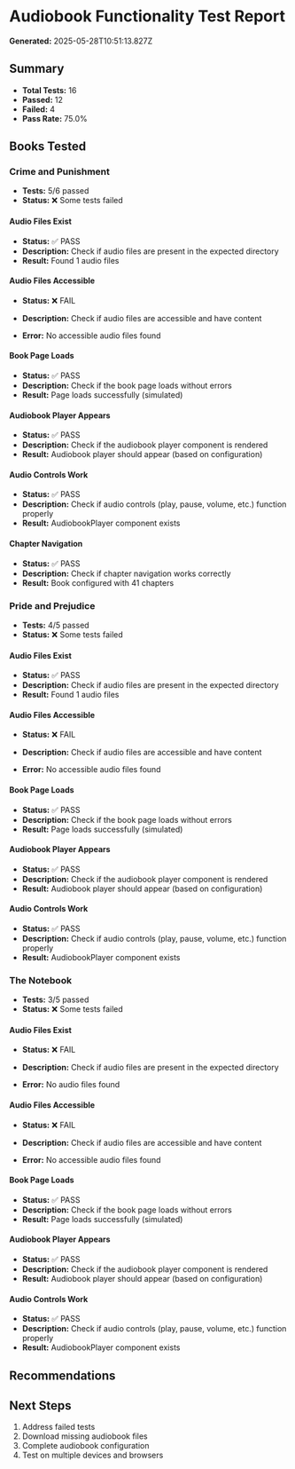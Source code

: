 # Audiobook Functionality Test Report

**Generated:** 2025-05-28T10:51:13.827Z

## Summary
- **Total Tests:** 16
- **Passed:** 12
- **Failed:** 4
- **Pass Rate:** 75.0%

## Books Tested

### Crime and Punishment
- **Tests:** 5/6 passed
- **Status:** ❌ Some tests failed


#### Audio Files Exist
- **Status:** ✅ PASS
- **Description:** Check if audio files are present in the expected directory
- **Result:** Found 1 audio files


#### Audio Files Accessible
- **Status:** ❌ FAIL
- **Description:** Check if audio files are accessible and have content

- **Error:** No accessible audio files found

#### Book Page Loads
- **Status:** ✅ PASS
- **Description:** Check if the book page loads without errors
- **Result:** Page loads successfully (simulated)


#### Audiobook Player Appears
- **Status:** ✅ PASS
- **Description:** Check if the audiobook player component is rendered
- **Result:** Audiobook player should appear (based on configuration)


#### Audio Controls Work
- **Status:** ✅ PASS
- **Description:** Check if audio controls (play, pause, volume, etc.) function properly
- **Result:** AudiobookPlayer component exists


#### Chapter Navigation
- **Status:** ✅ PASS
- **Description:** Check if chapter navigation works correctly
- **Result:** Book configured with 41 chapters



### Pride and Prejudice
- **Tests:** 4/5 passed
- **Status:** ❌ Some tests failed


#### Audio Files Exist
- **Status:** ✅ PASS
- **Description:** Check if audio files are present in the expected directory
- **Result:** Found 1 audio files


#### Audio Files Accessible
- **Status:** ❌ FAIL
- **Description:** Check if audio files are accessible and have content

- **Error:** No accessible audio files found

#### Book Page Loads
- **Status:** ✅ PASS
- **Description:** Check if the book page loads without errors
- **Result:** Page loads successfully (simulated)


#### Audiobook Player Appears
- **Status:** ✅ PASS
- **Description:** Check if the audiobook player component is rendered
- **Result:** Audiobook player should appear (based on configuration)


#### Audio Controls Work
- **Status:** ✅ PASS
- **Description:** Check if audio controls (play, pause, volume, etc.) function properly
- **Result:** AudiobookPlayer component exists



### The Notebook
- **Tests:** 3/5 passed
- **Status:** ❌ Some tests failed


#### Audio Files Exist
- **Status:** ❌ FAIL
- **Description:** Check if audio files are present in the expected directory

- **Error:** No audio files found

#### Audio Files Accessible
- **Status:** ❌ FAIL
- **Description:** Check if audio files are accessible and have content

- **Error:** No accessible audio files found

#### Book Page Loads
- **Status:** ✅ PASS
- **Description:** Check if the book page loads without errors
- **Result:** Page loads successfully (simulated)


#### Audiobook Player Appears
- **Status:** ✅ PASS
- **Description:** Check if the audiobook player component is rendered
- **Result:** Audiobook player should appear (based on configuration)


#### Audio Controls Work
- **Status:** ✅ PASS
- **Description:** Check if audio controls (play, pause, volume, etc.) function properly
- **Result:** AudiobookPlayer component exists




## Recommendations


## Next Steps
1. Address failed tests
2. Download missing audiobook files
3. Complete audiobook configuration
4. Test on multiple devices and browsers
